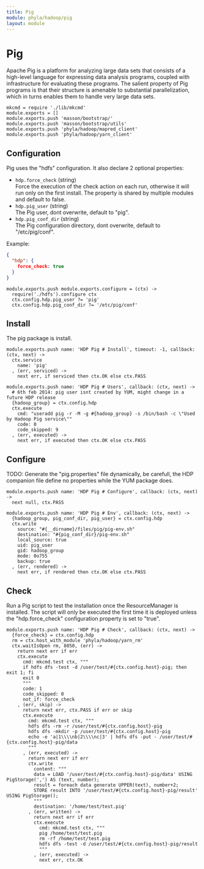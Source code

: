 ```yaml
---
title: Pig
module: phyla/hadoop/pig
layout: module
---
```


# Pig

Apache Pig is a platform for analyzing large data sets that consists of a 
high-level language for expressing data analysis programs, coupled with 
infrastructure for evaluating these programs. The salient property of Pig 
programs is that their structure is amenable to substantial parallelization, 
which in turns enables them to handle very large data sets. 

    mkcmd = require './lib/mkcmd'
    module.exports = []
    module.exports.push 'masson/bootstrap/'
    module.exports.push 'masson/bootstrap/utils'
    module.exports.push 'phyla/hadoop/mapred_client'
    module.exports.push 'phyla/hadoop/yarn_client'

## Configuration

Pig uses the "hdfs" configuration. It also declare 2 optional properties:

*   `hdp.force_check` (string)   
    Force the execution of the check action on each run, otherwise it will
    run only on the first install. The property is shared by multiple
    modules and default to false.   
*   `hdp.pig_user` (string)   
    The Pig user, dont overwrite, default to "pig".   
*   `hdp.pig_conf_dir` (string)   
    The Pig configuration directory, dont overwrite, default to "/etc/pig/conf".   

Example:

```json
{
  "hdp": {
    force_check: true
  }
}
```

    module.exports.push module.exports.configure = (ctx) ->
      require('./hdfs').configure ctx
      ctx.config.hdp.pig_user ?= 'pig'
      ctx.config.hdp.pig_conf_dir ?= '/etc/pig/conf'

## Install

The pig package is install.

    module.exports.push name: 'HDP Pig # Install', timeout: -1, callback: (ctx, next) ->
      ctx.service
        name: 'pig'
      , (err, serviced) ->
        next err, if serviced then ctx.OK else ctx.PASS

    module.exports.push name: 'HDP Pig # Users', callback: (ctx, next) ->
      # 6th feb 2014: pig user isnt created by YUM, might change in a future HDP release
      {hadoop_group} = ctx.config.hdp
      ctx.execute
        cmd: "useradd pig -r -M -g #{hadoop_group} -s /bin/bash -c \"Used by Hadoop Pig service\""
        code: 0
        code_skipped: 9
      , (err, executed) ->
        next err, if executed then ctx.OK else ctx.PASS

## Configure

TODO: Generate the "pig.properties" file dynamically, be carefull, the HDP
companion file define no properties while the YUM package does.

    module.exports.push name: 'HDP Pig # Configure', callback: (ctx, next) ->
      next null, ctx.PASS

    module.exports.push name: 'HDP Pig # Env', callback: (ctx, next) ->
      {hadoop_group, pig_conf_dir, pig_user} = ctx.config.hdp
      ctx.write
        source: "#{__dirname}/files/pig/pig-env.sh"
        destination: "#{pig_conf_dir}/pig-env.sh"
        local_source: true
        uid: pig_user
        gid: hadoop_group
        mode: 0o755
        backup: true
      , (err, rendered) ->
        next err, if rendered then ctx.OK else ctx.PASS

## Check

Run a Pig script to test the installation once the ResourceManager is 
installed. The script will only be executed the first time it is deployed 
unless the "hdp.force_check" configuration property is set to "true".

    module.exports.push name: 'HDP Pig # Check', callback: (ctx, next) ->
      {force_check} = ctx.config.hdp
      rm = ctx.host_with_module 'phyla/hadoop/yarn_rm'
      ctx.waitIsOpen rm, 8050, (err) ->
        return next err if err
        ctx.execute
          cmd: mkcmd.test ctx, """
          if hdfs dfs -test -d /user/test/#{ctx.config.host}-pig; then exit 1; fi
          exit 0
          """
          code: 1
          code_skipped: 0
          not_if: force_check
        , (err, skip) ->
          return next err, ctx.PASS if err or skip
          ctx.execute
            cmd: mkcmd.test ctx, """
            hdfs dfs -rm -r /user/test/#{ctx.config.host}-pig
            hdfs dfs -mkdir -p /user/test/#{ctx.config.host}-pig
            echo -e 'a|1\\\\nb|2\\\\nc|3' | hdfs dfs -put - /user/test/#{ctx.config.host}-pig/data
            """
          , (err, executed) ->
            return next err if err
            ctx.write
              content: """
              data = LOAD '/user/test/#{ctx.config.host}-pig/data' USING PigStorage(',') AS (text, number);
              result = foreach data generate UPPER(text), number+2;
              STORE result INTO '/user/test/#{ctx.config.host}-pig/result' USING PigStorage();
              """
              destination: '/home/test/test.pig'
            , (err, written) ->
              return next err if err
              ctx.execute
                cmd: mkcmd.test ctx, """
                pig /home/test/test.pig
                rm -rf /home/test/test.pig
                hdfs dfs -test -d /user/test/#{ctx.config.host}-pig/result
                """
              , (err, executed) ->
                next err, ctx.OK





